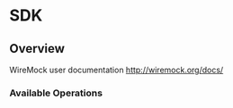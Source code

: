 # SDK

## Overview

WireMock user documentation
<http://wiremock.org/docs/>
### Available Operations

